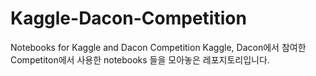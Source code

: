 # Kaggle-Dacon-Competition

Notebooks for Kaggle and Dacon Competition
Kaggle, Dacon에서 참여한 Competiton에서 사용한 notebooks 들을 모아놓은 레포지토리입니다.
